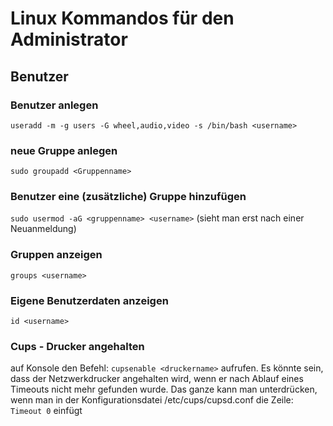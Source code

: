 # Linux Kommandos für den Administrator

## Benutzer

### Benutzer anlegen
`useradd -m -g users -G wheel,audio,video -s /bin/bash <username>`
### neue Gruppe anlegen
`sudo groupadd <Gruppenname>`

### Benutzer eine (zusätzliche) Gruppe hinzufügen
`sudo usermod -aG <gruppenname> <username>`
(sieht man erst nach einer Neuanmeldung)

### Gruppen anzeigen
`groups <username>`

### Eigene Benutzerdaten anzeigen
`id <username>`

### Cups - Drucker angehalten
auf Konsole den Befehl:
`cupsenable <druckername>`
aufrufen. Es könnte sein, dass der Netzwerkdrucker angehalten wird, wenn er nach Ablauf eines Timeouts nicht mehr gefunden wurde. Das ganze kann man unterdrücken, wenn man in der Konfigurationsdatei /etc/cups/cupsd.conf die Zeile:
`Timeout 0` 
einfügt
